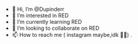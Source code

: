 * 👋 Hi, I’m @Dupinderr
* 👀 I’m interested in RED
* 🌱 I’m currently learning RED
* 💞️ I’m looking to collaborate on RED
* 📫 How to reach me ( instagram maybe,idk 🤷‍♂️) .

